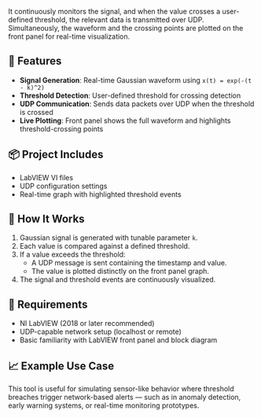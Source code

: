 
It continuously monitors the signal, and when the value crosses a user-defined threshold, the relevant data is transmitted over UDP. Simultaneously, the waveform and the crossing points are plotted on the front panel for real-time visualization.

## 🎯 Features

- **Signal Generation**: Real-time Gaussian waveform using `x(t) = exp(-(t - k)^2)`
- **Threshold Detection**: User-defined threshold for crossing detection
- **UDP Communication**: Sends data packets over UDP when the threshold is crossed
- **Live Plotting**: Front panel shows the full waveform and highlights threshold-crossing points

## 📦 Project Includes

- LabVIEW VI files
- UDP configuration settings
- Real-time graph with highlighted threshold events

## 🧪 How It Works

1. Gaussian signal is generated with tunable parameter `k`.
2. Each value is compared against a defined threshold.
3. If a value exceeds the threshold:
   - A UDP message is sent containing the timestamp and value.
   - The value is plotted distinctly on the front panel graph.
4. The signal and threshold events are continuously visualized.

## 🔧 Requirements

- NI LabVIEW (2018 or later recommended)
- UDP-capable network setup (localhost or remote)
- Basic familiarity with LabVIEW front panel and block diagram

## 📈 Example Use Case

This tool is useful for simulating sensor-like behavior where threshold breaches trigger network-based alerts — such as in anomaly detection, early warning systems, or real-time monitoring prototypes.
